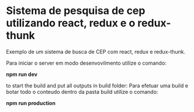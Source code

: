 # Sistema de pesquisa de cep utilizando react, redux e o redux-thunk

Exemplo de um sistema de busca de CEP com react, redux e redux-thunk.

Para iniciar o server em modo desenvovilmento utilize o comando:

**npm run dev**

to start the build and put all outputs in build folder:
Para efetuar uma build e botar todo o conteudo dentro da pasta build utilize o comando:

**npm run production**
